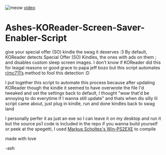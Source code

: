 ![[meow](https://youtu.be/j-9BL5x8GcQ?si=h3QebTx2JcM9e-Ew)](https://github.com/user-attachments/assets/3017e692-bfbb-463c-aacc-756baeeea003)
[video](https://youtu.be/j-9BL5x8GcQ?si=h3QebTx2JcM9e-Ew)

# Ashes-KOReader-Screen-Saver-Enabler-Script
give your special offer (SO) kindle the swag it deserves :3
By default, KOReader detects Special Offer (SO) Kindles, the ones with ads on them ; and disables custom sleep screen images. I don't know if KOReader did this for leagal reasons or good grace to papa jeff bozo but this script automates [r/mc711’s](https://www.reddit.com/r/kindle/comments/1ivclap/enable_custom_screensaver_in_koreader_on_so_kindle/) method to fool this detection :D

I put together this script to automate this process because after updating KOReader though the kindle it seemed to have overwrote the file I'd tweaked and set the settings back to default, I thought "wow that'd be annoying to do everytime if I wanna still update" and thats when dis silly lil script came about, just plug in kindle, run and done kindles back to swag land

I personally perfer it as just an exe so I can leave it on my desktop and run it but the source ps1 code is included in the repo if you wanna build yourself or peek at the spegetti, I used [Markus Scholtes's Win-PS2EXE](https://github.com/MScholtes/Win-PS2EXE) to compile

made with love

-ash
